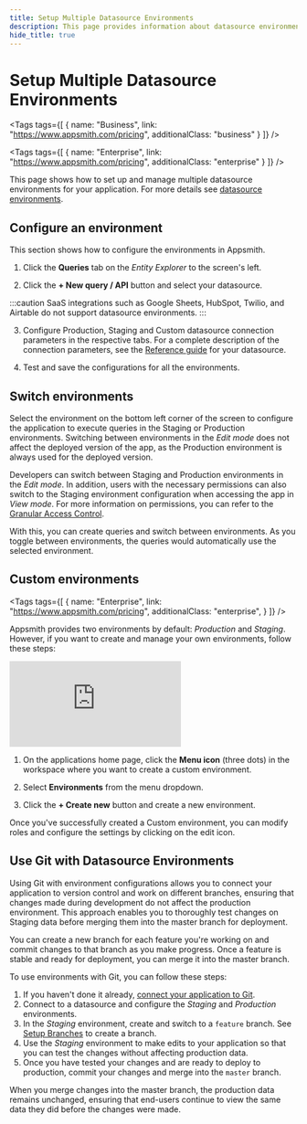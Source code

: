 ```yaml
---
title: Setup Multiple Datasource Environments
description: This page provides information about datasource environments in Appsmith.
hide_title: true
---
```

<!-- vale off -->

<div className="tag-wrapper">
 <h1> Setup Multiple Datasource Environments </h1>

<Tags
tags={[
{ name: "Business", link: "https://www.appsmith.com/pricing", additionalClass: "business" }
]}
/>


<Tags
tags={[
{ name: "Enterprise", link: "https://www.appsmith.com/pricing", additionalClass: "enterprise" }
]}
/>


</div>

<!-- vale on -->

This page shows how to set up and manage multiple datasource environments for your application. For more details see [datasource environments](/connect-data/concepts/Datasource-Environments).

## Configure an environment

This section shows how to configure the environments in Appsmith. 

<ZoomImage
  src="/img/multi-env-3.gif" 
  alt="Datasource Environments"
  caption="Datasource Environments - PostgreSQL Example"
/>

1. Click the **Queries** tab on the _Entity Explorer_ to the screen's left.

2. Click the **+ New query / API** button and select your datasource.

:::caution
SaaS integrations such as Google Sheets, HubSpot, Twilio, and Airtable do not support datasource environments.
:::

3. Configure Production, Staging and Custom datasource connection parameters in the respective tabs. For a complete description of the connection parameters, see the [Reference guide](/connect-data/reference) for your datasource.

4. Test and save the configurations for all the environments.



## Switch environments

<ZoomImage
  src="/img/switch-img-.png" 
  alt="Switch Environments"
  caption="Switch Environments"
/>

Select the environment on the bottom left corner of the screen to configure the application to execute queries in the Staging or Production environments. Switching between environments in the *Edit mode* does not affect the deployed version of the app, as the Production environment is always used for the deployed version.

Developers can switch between Staging and Production environments in the *Edit mode*. In addition, users with the necessary permissions can also switch to the Staging environment configuration when accessing the app in *View mode*. For more information on permissions, you can refer to the [Granular Access Control](/advanced-concepts/granular-access-control).

With this, you can create queries and switch between environments. As you toggle between environments, the queries would automatically use the selected environment.



<!-- vale off -->

<div className="tag-wrapper">

## Custom environments

<Tags
  tags={[
    {
      name: "Enterprise",
      link: "https://www.appsmith.com/pricing",
      additionalClass: "enterprise",
    }
  ]}
/>

</div>

<!-- vale on -->

Appsmith provides two environments by default: *Production* and *Staging*. However, if you want to create and manage your own environments, follow these steps:

<div style={{ position: "relative", paddingBottom: "calc(50.520833333333336% + 41px)", height: "0", width: "100%" }}>
  <iframe src="https://demo.arcade.software/9imsTddUlDYM3yne8Ti9?embed" frameborder="0" loading="lazy" webkitallowfullscreen mozallowfullscreen allowfullscreen style={{ position: "absolute", top: "0", left: "0", width: "100%", height: "100%", colorScheme: "light" }} title="Appsmith | Connect Data">
  </iframe>
</div>

1. On the applications home page, click the **Menu icon** (three dots) in the workspace where you want to create a custom environment.

2. Select **Environments** from the menu dropdown.

3. Click the **+ Create new** button and create a new environment.

Once you've successfully created a Custom environment, you can modify roles and configure the settings by clicking on the edit icon.


## Use Git with Datasource Environments

Using Git with environment configurations allows you to connect your application to version control and work on different branches, ensuring that changes made during development do not affect the production environment. This approach enables you to thoroughly test changes on Staging data before merging them into the master branch for deployment.

You can create a new branch for each feature you're working on and commit changes to that branch as you make progress. Once a feature is stable and ready for deployment, you can merge it into the master branch.

To use environments with Git, you can follow these steps:

1. If you haven't done it already, [connect your application to Git](/advanced-concepts/version-control-with-git/connecting-to-git-repository).
2. Connect to a datasource and configure the _Staging_ and _Production_ environments.
3. In the _Staging_ environment, create and switch to a `feature` branch. See [Setup Branches](/advanced-concepts/version-control-with-git/working-with-branches) to create a branch.
4. Use the _Staging_ environment to make edits to your application so that you can test the changes without affecting production data.
5. Once you have tested your changes and are ready to deploy to production, commit your changes and merge into the `master` branch.

When you merge changes into the master branch, the production data remains unchanged, ensuring that end-users continue to view the same data they did before the changes were made. 



